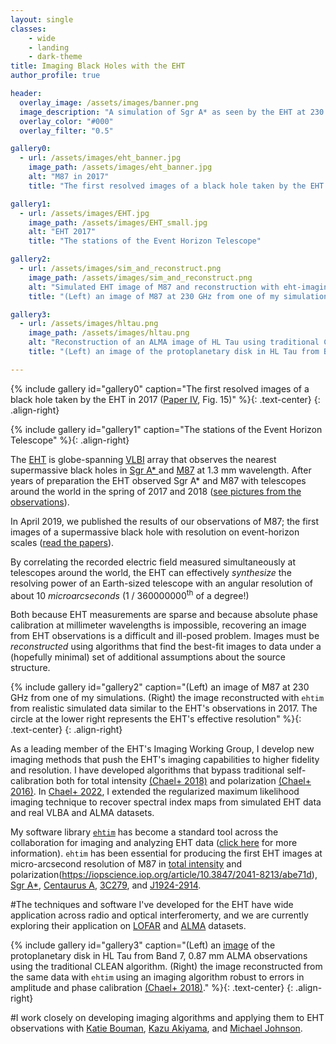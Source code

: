 ```yaml
---
layout: single
classes:
    - wide
    - landing
    - dark-theme
title: Imaging Black Holes with the EHT
author_profile: true

header:
  overlay_image: /assets/images/banner.png
  image_description: "A simulation of Sgr A* as seen by the EHT at 230 GHz" 
  overlay_color: "#000"
  overlay_filter: "0.5"

gallery0:
  - url: /assets/images/eht_banner.jpg
    image_path: /assets/images/eht_banner.jpg
    alt: "M87 in 2017"
    title: "The first resolved images of a black hole taken by the EHT in 2017"

gallery1:
  - url: /assets/images/EHT.jpg
    image_path: /assets/images/EHT_small.jpg
    alt: "EHT 2017"
    title: "The stations of the Event Horizon Telescope"

gallery2:
  - url: /assets/images/sim_and_reconstruct.png
    image_path: /assets/images/sim_and_reconstruct.png
    alt: "Simulated EHT image of M87 and reconstruction with eht-imaging."
    title: "(Left) an image of M87 at 230 GHz from one of my simulations. (Right) the image reconstructed with eht-imaging from realistic simulated data similar to the EHT's observations in 2017. The circle at the lower right represents the EHT's effective resolution"

gallery3:
  - url: /assets/images/hltau.png
    image_path: /assets/images/hltau.png
    alt: "Reconstruction of an ALMA image of HL Tau using traditional CLEAN vs eht-imaging."
    title: "(Left) an image of the protoplanetary disk in HL Tau from Band 7, 0.87 mm ALMA observations using the traditional CLEAN algorithm. (Right) the image reconstructed from the same data with eht-imaging using an imaging algorithm robust to errors in amplitude and phase calibration (Chael+ 2018)."

---
```

{% include gallery id="gallery0" caption="The first resolved images of a black hole taken by the EHT in 2017 ([Paper IV](https://iopscience.iop.org/article/10.3847/2041-8213/ab0e85), Fig. 15)" %}{: .text-center}
{: .align-right}

{% include gallery id="gallery1" caption="The stations of the Event Horizon Telescope" %}{: .align-right}

The [EHT](http://eventhorizontelescope.org/) is globe-spanning [VLBI](https://en.wikipedia.org/wiki/Very-long-baseline_interferometry) array that observes the nearest supermassive black holes in 
<a href="https://en.wikipedia.org/wiki/Sagittarius_A*">Sgr A* </a> 
and [M87](https://en.wikipedia.org/wiki/Messier_87) at 1.3 mm wavelength. After years of preparation the EHT observed Sgr A* and M87 with telescopes around the world in the spring of 2017 and 2018 ([see pictures from the observations](https://eventhorizontelescope.org/galleries/2017-observations)).

In April 2019, we published the results of our observations of M87; the first images of a supermassive black hole with resolution on event-horizon scales ([read the papers](https://iopscience.iop.org/journal/2041-8205/page/Focus_on_EHT)).

By correlating the recorded electric field measured simultaneously at telescopes around the world, the EHT can effectively _synthesize_ the resolving power of an Earth-sized telescope with an angular resolution of about 10 _microarcseconds_ (1 / 360000000<sup>th</sup> of a degree!)

Both because EHT measurements are sparse and because absolute phase calibration at millimeter wavelengths is impossible, recovering an image from EHT observations is a difficult and ill-posed problem. Images must be _reconstructed_ using algorithms that find the best-fit images to data under a (hopefully minimal) set of additional assumptions about the source structure.

{% include gallery id="gallery2" caption="(Left) an image of M87 at 230 GHz from one of my simulations. (Right) the image reconstructed with `ehtim` from realistic simulated data similar to the EHT's observations in 2017. The circle at the lower right represents the EHT's effective resolution" %}{: .text-center}
{: .align-right}


As a leading member of the EHT's Imaging Working Group, I develop new imaging methods that push the EHT's imaging capabilities to higher fidelity and resolution. I have developed algorithms that bypass traditional self-calibration both for total intensity [(Chael+ 2018)](https://arxiv.org/abs/1803.07088) and polarization [(Chael+ 2016)](https://arxiv.org/abs/1605.06156). In [Chael+ 2022](https://arxiv.org/abs/2210.12226), I extended the regularized maximum likelihood imaging technique to recover spectral index maps from simulated EHT data and real VLBA and ALMA datasets. 

My software library [`ehtim`](https://github.com/achael/eht-imaging) has become a standard tool across the collaboration for imaging and analyzing EHT data ([click here](/_pages/software) for more information). `ehtim` has been essential for producing the first EHT images at micro-arcsecond resolution of M87 in [total intensity](https://iopscience.iop.org/article/10.3847/2041-8213/ab0e85) and polarization(https://iopscience.iop.org/article/10.3847/2041-8213/abe71d), [Sgr A*](https://iopscience.iop.org/article/10.3847/2041-8213/ac6429), [Centaurus A](https://www.nature.com/articles/s41550-021-01417-w), [3C279](https://www.aanda.org/articles/aa/full_html/2020/08/aa37493-20/aa37493-20.html), and [J1924-2914](https://iopscience.iop.org/article/10.3847/1538-4357/ac7a40).

#The techniques and software I've developed for the EHT have wide application across radio and optical interferomerty, and we are currently exploring their application on [LOFAR](http://www.lofar.org/) and [ALMA](http://www.almaobservatory.org/en/home/) datasets. 

{% include gallery id="gallery3" caption="(Left) an [image](https://arxiv.org/pdf/1503.02649.pdf) of the protoplanetary disk in HL Tau from Band 7, 0.87 mm ALMA observations using the traditional CLEAN algorithm. (Right) the image reconstructed from the same data with `ehtim` using an imaging algorithm robust to errors in amplitude and phase calibration [(Chael+  2018)](https://arxiv.org/abs/1803.07088)."
 %}{: .text-center}
{: .align-right}

#I work closely on developing imaging algorithms and applying them to EHT observations with [Katie Bouman](https://people.csail.mit.edu/klbouman/index.html), [Kazu Akiyama](http://kazuakiyama.github.io/pages/aboutme.html), and [Michael Johnson](http://www.scintillatingastronomy.com/).




